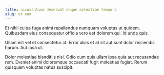 ```yaml
---
title: accusantium deserunt eaque molestiae tempora
slug: et eum
---
```


Et nihil culpa fuga animi repellendus numquam voluptas ut quidem. Quibusdam eius consequatur officia vero est dolorem qui. Id unde quis.

Ullam est vel et consectetur at. Error alias et at sit aut sunt dolor reiciendis harum. Aut ipsa ut.

Dolor molestiae blanditiis nisi. Odio cum quis ullam ipsa quia aut recusandae rem. Eveniet animi doloremque occaecati fugit molestias fugiat. Rerum quisquam voluptas natus suscipit.
